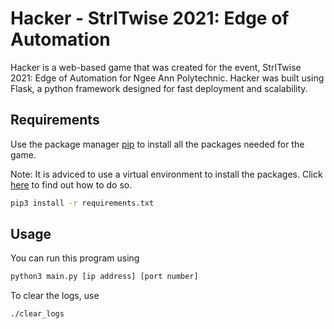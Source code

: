 # Hacker - StrITwise 2021: Edge of Automation

Hacker is a web-based game that was created for the event, StrITwise 2021: Edge of Automation for Ngee Ann Polytechnic.
Hacker was built using Flask, a python framework designed for fast deployment and scalability.

## Requirements
Use the package manager [pip](https://pip.pypa.io/en/stable/) to install all the packages needed for the game.

Note: It is adviced to use a virtual environment to install the packages. Click [here](https://realpython.com/python-virtual-environments-a-primer/) to find out how to do so.

```bash
pip3 install -r requirements.txt
```

## Usage
You can run this program using
```bash
python3 main.py [ip address] [port number]
```
To clear the logs, use
```bash
./clear_logs
```
